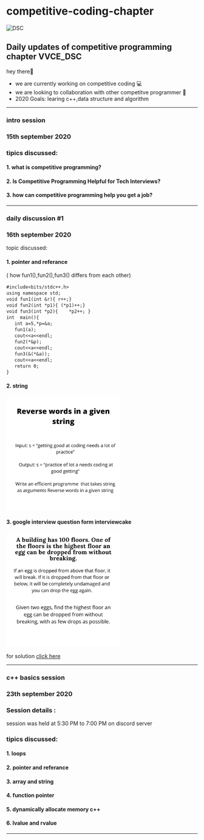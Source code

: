  
# competitive-coding-chapter 
![DSC](https://pbs.twimg.com/profile_images/1126128072523231232/GxX-zWIR_400x400.jpg)

## Daily updates of competitive programming chapter VVCE_DSC
hey there👋
- we are currently working on competitive coding 💻
- we are looking to collaboration with other competitve programmer 🙋‍ 
- 2020 Goals: learing c++,data structure and algorithm 


------
### intro session 
### 15th september 2020
### tipics discussed:
#### 1. what is competitive programming? 
#### 2. Is Competitive Programming Helpful for Tech Interviews?
#### 3. how can competitive programming help you get a job?
 
 
--------
### daily discussion #1
###  16th september 2020
topic discussed:
#### 1. pointer and referance 
  ( how fun1(),fun2(),fun3() differs from each other)
    
 ``` 
 #include<bits/stdc++.h>
 using namespace std;
 void fun1(int &r){ r++;}
 void fun2(int *p1){ (*p1)++;}
 void fun3(int *p2){	*p2++; }
 int  main(){
	int a=5,*p=&a; 
	fun1(a);
	cout<<a<<endl;
	fun2(*&p);
	cout<<a<<endl;
	fun3(&(*&a));
	cout<<a<<endl;
	return 0;
 } 
 ``` 
 
#### 2. string 

 <p>
  <img width="300" height="300" src="https://raw.githubusercontent.com/HruthikBM/competitive-coding-chapter/master/image/sting1.png">
 </p>

#### 3. google interview question form interviewcake

 <p>
   <img width="300" height="300" src="https://raw.githubusercontent.com/HruthikBM/competitive-coding-chapter/master/image/googleint.png">
 </p>

   for solution [click here](https://github.com/HruthikBM/competitive-coding-chapter/tree/master/day%231)
 
-----


### c++ basics session 
### 23th september 2020

### Session details :
session was held at 5:30 PM to 7:00 PM on discord server 
### tipics discussed:

#### 1. loops
#### 2. pointer and  referance
#### 3. array and string 
#### 4. function pointer 
#### 5. dynamically allocate memory c++
#### 6. lvalue and rvalue 

-----------


